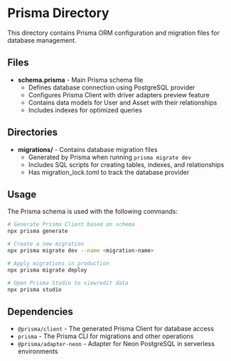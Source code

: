 # Prisma Directory

This directory contains Prisma ORM configuration and migration files for database management.

## Files

- **schema.prisma** - Main Prisma schema file
  - Defines database connection using PostgreSQL provider
  - Configures Prisma Client with driver adapters preview feature
  - Contains data models for User and Asset with their relationships
  - Includes indexes for optimized queries

## Directories

- **migrations/** - Contains database migration files
  - Generated by Prisma when running `prisma migrate dev`
  - Includes SQL scripts for creating tables, indexes, and relationships
  - Has migration_lock.toml to track the database provider

## Usage

The Prisma schema is used with the following commands:

```bash
# Generate Prisma Client based on schema
npx prisma generate

# Create a new migration
npx prisma migrate dev --name <migration-name>

# Apply migrations in production
npx prisma migrate deploy

# Open Prisma Studio to view/edit data
npx prisma studio
```

## Dependencies

- `@prisma/client` - The generated Prisma Client for database access
- `prisma` - The Prisma CLI for migrations and other operations
- `@prisma/adapter-neon` - Adapter for Neon PostgreSQL in serverless environments
